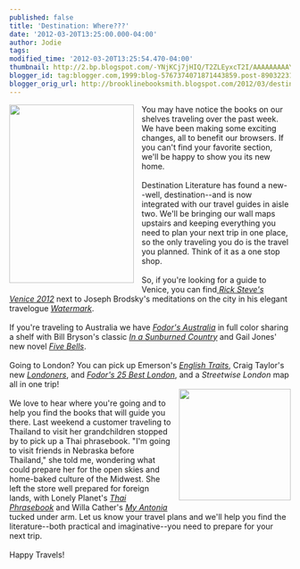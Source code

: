 ```yaml
---
published: false
title: 'Destination: Where???'
date: '2012-03-20T13:25:00.000-04:00'
author: Jodie
tags: 
modified_time: '2012-03-20T13:25:54.470-04:00'
thumbnail: http://2.bp.blogspot.com/-YNjKCj7jHIQ/T2ZLEyxcT2I/AAAAAAAAAY0/4AgTm3cuNtg/s72-c/Obsession-453x650.jpg
blogger_id: tag:blogger.com,1999:blog-5767374071871443859.post-8903223110849016095
blogger_orig_url: http://brooklinebooksmith.blogspot.com/2012/03/destination-where.html
---
```


<div class="separator" style="clear: both; text-align: center;"><a href="http://2.bp.blogspot.com/-YNjKCj7jHIQ/T2ZLEyxcT2I/AAAAAAAAAY0/4AgTm3cuNtg/s1600/Obsession-453x650.jpg" imageanchor="1" style="clear: left; float: left; margin-bottom: 1em; margin-right: 1em;"><img border="0" height="320" src="http://2.bp.blogspot.com/-YNjKCj7jHIQ/T2ZLEyxcT2I/AAAAAAAAAY0/4AgTm3cuNtg/s320/Obsession-453x650.jpg" width="223" /></a></div>You may have notice the books on our shelves traveling over the past week. We have been making some exciting changes, all to benefit our browsers. If you can't find your favorite section, we'll be happy to show you its new home.<br /><br />Destination Literature has found a new--well, destination--and is now integrated with our travel guides in aisle two. We'll be&nbsp;bringing our wall maps upstairs&nbsp;and keeping everything you need to plan your next trip in one place, so the only traveling you do is the travel you planned. Think of it as a one stop shop. <br /><br />So, if&nbsp;you're looking for a guide to Venice, you can find<a href="http://www.brooklinebooksmith-shop.com/book/9781612380179"> <em>Rick Steve's Venice 2012</em></a> next to Joseph Brodsky's meditations on the city in his elegant travelogue&nbsp;<em><a href="http://www.brooklinebooksmith-shop.com/book/9780374523824">Watermark</a></em>.<br /><br />If you're traveling to Australia we have&nbsp;<em><a href="http://www.brooklinebooksmith-shop.com/book/9780307928443">Fodor's Australia</a></em> in full color sharing a shelf with Bill Bryson's classic&nbsp;<em><a href="http://www.brooklinebooksmith-shop.com/book/9780767903868">In a Sunburned Country</a></em> and&nbsp;Gail Jones' new novel <em><a href="http://www.brooklinebooksmith-shop.com/book/9781250003737">Five Bells</a></em>.<br /><br />Going to London? You can pick up Emerson's <em><a href="http://www.brooklinebooksmith-shop.com/book/9781848855885">English Traits</a></em>, Craig Taylor's new <em><a href="http://www.brooklinebooksmith-shop.com/book/9780062005854">Londoners</a></em>, and <em><a href="http://www.brooklinebooksmith-shop.com/book/9780307928092">Fodor's 25 Best London</a></em>, and a&nbsp;<em>Streetwise London</em> map all in one trip!<br /><a href="http://1.bp.blogspot.com/-xU6BAhFcXM0/T2ZLLB5EsuI/AAAAAAAAAY8/SH4lTKK0aIU/s1600/Lonely+Planet+Guide.jpg" imageanchor="1" style="clear: right; float: right; margin-bottom: 1em; margin-left: 1em;"><img border="0" height="200" src="http://1.bp.blogspot.com/-xU6BAhFcXM0/T2ZLLB5EsuI/AAAAAAAAAY8/SH4lTKK0aIU/s200/Lonely+Planet+Guide.jpg" width="200" /></a><br />We love to hear where you're going and to help you find the books that will guide you there. Last weekend a customer traveling to Thailand to visit her grandchildren stopped by to&nbsp;pick up a Thai phrasebook. "I'm going to visit friends in Nebraska before Thailand," she told me, wondering what could prepare her for the open skies and home-baked culture of the Midwest. She left the store well prepared for&nbsp;foreign lands,&nbsp;with Lonely Planet's <em><a href="http://www.brooklinebooksmith-shop.com/book/9781740597340">Thai Phrasebook</a></em> and Willa Cather's <em><a href="http://www.brooklinebooksmith-shop.com/book/9780395755143">My Antonia</a></em> tucked under arm. Let us know your travel plans and we'll help you find the literature--both practical and imaginative--you need to prepare for your next trip. <br /><br />Happy Travels!<br /><div class="separator" style="clear: both; text-align: center;"></div>